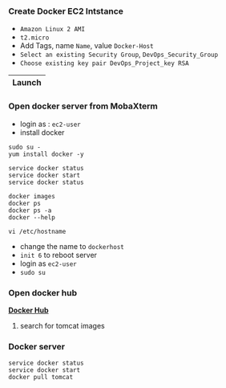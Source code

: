 ### Create Docker EC2 Intstance
- `Amazon Linux 2 AMI`
- `t2.micro`
- Add Tags, name `Name`, value `Docker-Host`
- `Select an existing Security Group`, `DevOps_Security_Group`
- `Choose existing key pair DevOps_Project_key RSA`

| Launch |
|--------|

### Open docker server from MobaXterm
- login as : `ec2-user`
- install docker
```
sudo su - 
yum install docker -y
```
```
service docker status
service docker start
service docker status
```
```
docker images
docker ps
docker ps -a
docker --help
```
```
vi /etc/hostname
```
- change the name to `dockerhost`
- `init 6` to reboot server
- login as `ec2-user`
- `sudo su`

### Open docker hub
**[Docker Hub](https://hub.docker.com/)**
1. search for tomcat images

### Docker server
```
service docker status
service docker start
docker pull tomcat
```
